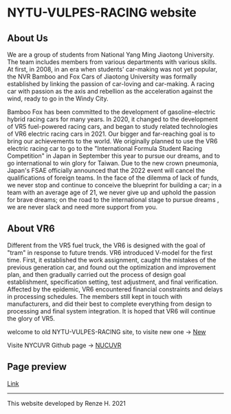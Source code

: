 # NYTU-VULPES-RACING website

## About Us

We are a group of students from National Yang Ming Jiaotong University. The team includes members from various departments with various skills. At first, in 2008, in an era when students' car-making was not yet popular, the NVR Bamboo and Fox Cars of Jiaotong University was formally established by linking the passion of car-loving and car-making. A racing car with passion as the axis and rebellion as the acceleration against the wind, ready to go in the Windy City.

Bamboo Fox has been committed to the development of gasoline-electric hybrid racing cars for many years. In 2020, it changed to the development of VR5 fuel-powered racing cars, and began to study related technologies of VR6 electric racing cars in 2021. Our bigger and far-reaching goal is to bring our achievements to the world. We originally planned to use the VR6 electric racing car to go to the "International Formula Student Racing Competition" in Japan in September this year to pursue our dreams, and to go international to win glory for Taiwan. Due to the new crown pneumonia, Japan's FSAE officially announced that the 2022 event will cancel the qualifications of foreign teams. In the face of the dilemma of lack of funds, we never stop and continue to conceive the blueprint for building a car; in a team with an average age of 21, we never give up and uphold the passion for brave dreams; on the road to the international stage to pursue dreams , we are never slack and need more support from you.

## About VR6

Different from the VR5 fuel truck, the VR6 is designed with the goal of "tram" in response to future trends. VR6 introduced V-model for the first time. First, it established the work assignment, caught the mistakes of the previous generation car, and found out the optimization and improvement plan, and then gradually carried out the process of design goal establishment, specification setting, test adjustment, and final verification. Affected by the epidemic, VR6 encountered financial constraints and delays in processing schedules. The members still kept in touch with manufacturers, and did their best to complete everything from design to processing and final system integration. It is hoped that VR6 will continue the glory of VR5.

welcome to old NYTU-VULPES-RACING site, to visite new one → [New](https://nycuvr.github.io/NYCU_VR/)

Visite NYCUVR Github page → [NUCUVR](https://github.com/NYCUVR)

## Page preview
[Link](https://nycuvr.github.io/NYCU_VR/)

---
This website developed by Renze H. 2021
